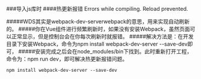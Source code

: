 ###导入js库时
####热更新报错 Errors while compiling. Reload prevented.

#####WDS其实是webpack-dev-serverwebpack的意思，用来实现自动刷新的。
#####你在Vue组件进行频繁刷新时，如果没有安装Webpack，虽然页面可以正常显示，但是控制台会在你每次刷新时就报错。
#####解决方法是：在开发目录下安装Webpack，命令为npm install webpack-dev-server --save-dev即可，
#####安装完成之后会在node_modules/bin下找到。此时重新打开工程，命令为：npm run dev，即可解决热更新报错问题。
```
npm install webpack-dev-server --save-dev
```